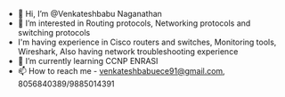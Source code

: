 - 👋 Hi, I’m @Venkateshbabu Naganathan
- 👀 I’m interested in Routing protocols, Networking protocols and switching protocols
- I'm having experience in Cisco routers and switches, Monitoring tools, Wireshark, Also having network troubleshooting experience
- 🌱 I’m currently learning CCNP ENRASI
- 📫 How to reach me - venkateshbabuece91@gmail.com, 8056840389/9885014391
<!---
Venkatesh911010/Venkatesh911010 is a ✨ special ✨ repository because its `README.md` (this file) appears on your GitHub profile.
You can click the Preview link to take a look at your changes.
--->
